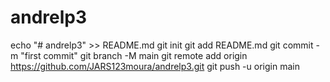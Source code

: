 # andrelp3
echo "# andrelp3" >> README.md
git init
git add README.md
git commit -m "first commit"
git branch -M main
git remote add origin https://github.com/JARS123moura/andrelp3.git
git push -u origin main
